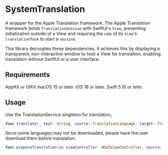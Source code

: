 # SystemTranslation

A wrapper for the Apple Translation framework. The Apple Translation framework binds `TranslationSession` with SwiftUI's `View`, preventing initialization outside of a View and requiring the use of its `View`'s `translationTask` to start a `session`. 

This library decouples these dependencies. It achieves this by displaying a transparent, non-interactive window to host a View for translation, enabling translation without SwiftUI or a user interface.

## Requirements

AppKit or UIKit
macOS 15 or later.
iOS 18 or later.
Swift 5.10 or later.

## Usage

Use the TranslationService singleton for translation, 

```swift
func translate(_ text: String, source: TranslationLanguage, target: TranslationLanguage) async throws -> String.
```

Since some languages may not be downloaded, please have the user download them before translation. 

```swift
func prepareTranslation(in viewController: NSUIViewController, source: TranslationLanguage, target: TranslationLanguage) async throws
```
